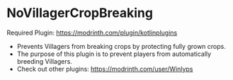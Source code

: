 # NoVillagerCropBreaking
Required Plugin: https://modrinth.com/plugin/kotlinplugins
- Prevents Villagers from breaking crops by protecting fully grown crops. 
- The purpose of this plugin is to prevent players from automatically breeding Villagers. 
- Check out other plugins: https://modrinth.com/user/Winlyps
